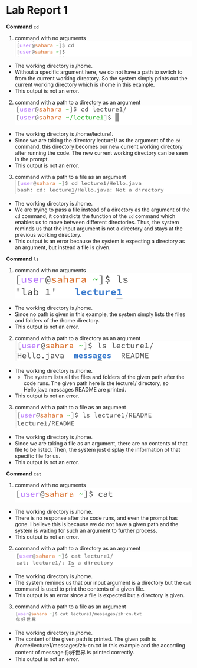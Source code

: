 # Lab Report 1
**Command** `cd`

1. command with no arguments
![Image](cd1.png)
- The working directory is /home.
- Without a specific argument here, we do not have a path to switch to from the current working directory. So the system simply prints out the current working directory which is /home in this example.
- This output is not an error.

2. command with a path to a directory as an argument
![Image](cd2.png)
- The working directory is /home/lecture1.
- Since we are taking the directory lecture1/ as the argument of the `cd` command, this directory becomes our new current working directory after running the code. The new current working directory can be seen in the prompt.
- This output is not an error.

3. command with a path to a file as an argument
![Image](cd3.png)
- The working directory is /home.
- We are trying to pass a file instead of a directory as the argument of the `cd` command, it contradicts the function of the `cd` command which enables us to move between different directories. Thus, the system reminds us that the input argument is not a directory and stays at the previous working directory.
- This output is an error because the system is expecting a directory as an argument, but instead a file is given.


**Command** `ls`

1. command with no arguments
![Image](ls1.png)
- The working directory is /home.
- Since no path is given in this example, the system simply lists the files and folders of the /home directory.
- This output is not an error.

2. command with a path to a directory as an argument
![Image](ls2.png)
- The working directory is /home.
- - The system lists all the files and folders of the given path after the code runs. The given path here is the lecture1/ directory, so Hello.java  messages  README are printed.
- This output is not an error.

3. command with a path to a file as an argument
![Image](ls3.png)
- The working directory is /home.
- Since we are taking a file as an argument, there are no contents of that file to be listed. Then, the system just display the information of that specific file for us.
- This output is not an error.


**Command** `cat`

1. command with no arguments
![Image](cat1.png)
- The working directory is /home.
- There is no response after the code runs, and even the prompt has gone. I believe this is because we do not have a given path and the system is waiting for such an argument to further process.
- This output is not an error.

2. command with a path to a directory as an argument
![Image](cat2.png)
- The working directory is /home.
- The system reminds us that our input argument is a directory but the `cat` command is used to print the contents of a given file.
- This output is an error since a file is expected but a directory is given.

3. command with a path to a file as an argument
![Image](cat3.png)
- The working directory is /home.
- The content of the given path is printed. The given path is /home/lecture1/messages/zh-cn.txt in this example and the according content of message 你好世界 is printed correctly.
- This output is not an error.

